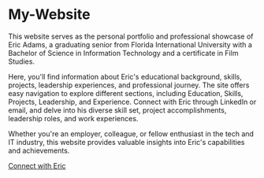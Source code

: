 # My-Website

This website serves as the personal portfolio and professional showcase of Eric Adams, a graduating senior from Florida International University with a Bachelor of Science in Information Technology and a certificate in Film Studies. 

Here, you'll find information about Eric's educational background, skills, projects, leadership experiences, and professional journey. The site offers easy navigation to explore different sections, including Education, Skills, Projects, Leadership, and Experience. Connect with Eric through LinkedIn or email, and delve into his diverse skill set, project accomplishments, leadership roles, and work experiences. 

Whether you're an employer, colleague, or fellow enthusiast in the tech and IT industry, this website provides valuable insights into Eric's capabilities and achievements.

[Connect with Eric]([(https://www.linkedin.com/in/eric-adams0317/)https://www.linkedin.com/in/eric-adams0317/])




